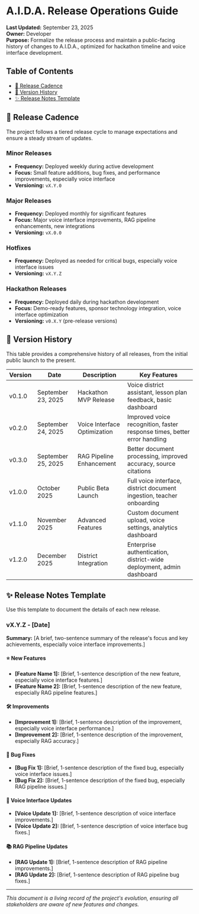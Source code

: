 # A.I.D.A. Release Operations Guide

**Last Updated:** September 23, 2025  
**Owner:** Developer  
**Purpose:** Formalize the release process and maintain a public-facing history of changes to A.I.D.A., optimized for hackathon timeline and voice interface development.

## Table of Contents

- [📅 Release Cadence](#-release-cadence)
- [📜 Version History](#-version-history)
- [✨ Release Notes Template](#-release-notes-template)

## 📅 Release Cadence

The project follows a tiered release cycle to manage expectations and ensure a steady stream of updates.

### Minor Releases
- **Frequency:** Deployed weekly during active development
- **Focus:** Small feature additions, bug fixes, and performance improvements, especially voice interface
- **Versioning:** `vX.Y.0`

### Major Releases
- **Frequency:** Deployed monthly for significant features
- **Focus:** Major voice interface improvements, RAG pipeline enhancements, new integrations
- **Versioning:** `vX.0.0`

### Hotfixes
- **Frequency:** Deployed as needed for critical bugs, especially voice interface issues
- **Versioning:** `vX.Y.Z`

### Hackathon Releases
- **Frequency:** Deployed daily during hackathon development
- **Focus:** Demo-ready features, sponsor technology integration, voice interface optimization
- **Versioning:** `v0.X.Y` (pre-release versions)

## 📜 Version History

This table provides a comprehensive history of all releases, from the initial public launch to the present.

| Version | Date | Description | Key Features |
|---------|------|-------------|--------------|
| v0.1.0 | September 23, 2025 | Hackathon MVP Release | Voice district assistant, lesson plan feedback, basic dashboard |
| v0.2.0 | September 24, 2025 | Voice Interface Optimization | Improved voice recognition, faster response times, better error handling |
| v0.3.0 | September 25, 2025 | RAG Pipeline Enhancement | Better document processing, improved accuracy, source citations |
| v1.0.0 | October 2025 | Public Beta Launch | Full voice interface, district document ingestion, teacher onboarding |
| v1.1.0 | November 2025 | Advanced Features | Custom document upload, voice settings, analytics dashboard |
| v1.2.0 | December 2025 | District Integration | Enterprise authentication, district-wide deployment, admin dashboard |

## ✨ Release Notes Template

Use this template to document the details of each new release.

### vX.Y.Z - [Date]

**Summary:** [A brief, two-sentence summary of the release's focus and key achievements, especially voice interface improvements.]

#### ⭐ New Features
- **[Feature Name 1]:** [Brief, 1-sentence description of the new feature, especially voice interface features.]
- **[Feature Name 2]:** [Brief, 1-sentence description of the new feature, especially RAG pipeline features.]

#### 🛠️ Improvements
- **[Improvement 1]:** [Brief, 1-sentence description of the improvement, especially voice interface performance.]
- **[Improvement 2]:** [Brief, 1-sentence description of the improvement, especially RAG accuracy.]

#### 🐛 Bug Fixes
- **[Bug Fix 1]:** [Brief, 1-sentence description of the fixed bug, especially voice interface issues.]
- **[Bug Fix 2]:** [Brief, 1-sentence description of the fixed bug, especially RAG pipeline issues.]

#### 🎤 Voice Interface Updates
- **[Voice Update 1]:** [Brief, 1-sentence description of voice interface improvements.]
- **[Voice Update 2]:** [Brief, 1-sentence description of voice interface bug fixes.]

#### 📚 RAG Pipeline Updates
- **[RAG Update 1]:** [Brief, 1-sentence description of RAG pipeline improvements.]
- **[RAG Update 2]:** [Brief, 1-sentence description of RAG pipeline bug fixes.]

---

*This document is a living record of the project's evolution, ensuring all stakeholders are aware of new features and changes.*
